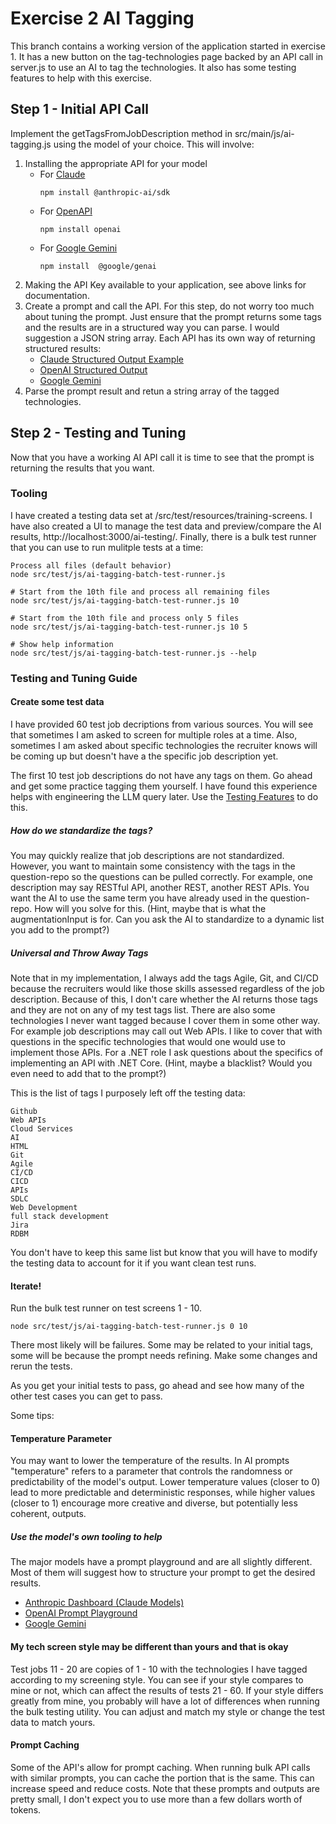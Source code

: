 # Exercise 2 AI Tagging
This branch contains a working version of the application started in exercise 1. It has a new button on the tag-technologies page backed by an API call in server.js to use an AI to tag the technologies. It also has some testing features to help with this exercise.

## Step 1 - Initial API Call
Implement the getTagsFromJobDescription method in src/main/js/ai-tagging.js using the model of your choice.
This will involve:
1. Installing the appropriate API for your model
    - For [Claude](https://docs.anthropic.com/en/docs/initial-setup)
        ```
        npm install @anthropic-ai/sdk
        ```
    - For [OpenAPI](https://platform.openai.com/docs/quickstart?api-mode=chat)
        ```
        npm install openai
        ```
    - For [Google Gemini](https://ai.google.dev/gemini-api/docs#javascript)
        ```
        npm install  @google/genai
        ```
1. Making the API Key available to your application, see above links for documentation.
1. Create a prompt and call the API. For this step, do not worry too much about tuning the prompt. Just ensure that the prompt returns some tags and the results are in a structured way you can parse. I would suggestion a JSON string array. Each API has its own way of returning structured results:
    - [Claude Structured Output Example](https://github.com/anthropics/anthropic-cookbook/blob/main/misc/how_to_enable_json_mode.ipynb)
    - [OpenAI Structured Output](https://platform.openai.com/docs/guides/structured-outputs?api-mode=chat)
    - [Google Gemini](https://ai.google.dev/gemini-api/docs/structured-output?lang=node)
1. Parse the prompt result and retun a string array of the tagged technologies.


## Step 2 - Testing and Tuning
Now that you have a working AI API call it is time to see that the prompt is returning the results that you want.
### Tooling
I have created a testing data set at /src/test/resources/training-screens. I have also created a UI to manage the test data and preview/compare the AI results, http://localhost:3000/ai-testing/. Finally, there is a bulk test runner that you can use to run mulitple tests at a time:
```
Process all files (default behavior)
node src/test/js/ai-tagging-batch-test-runner.js

# Start from the 10th file and process all remaining files
node src/test/js/ai-tagging-batch-test-runner.js 10

# Start from the 10th file and process only 5 files
node src/test/js/ai-tagging-batch-test-runner.js 10 5

# Show help information
node src/test/js/ai-tagging-batch-test-runner.js --help
```
### Testing and Tuning Guide
#### Create some test data
I have provided 60 test job decriptions from various sources. You will see that sometimes I am asked to screen for multiple roles at a time. Also, sometimes I am asked about specific technologies the recruiter knows will be coming up but doesn't have a the specific job description yet.

The first 10 test job descriptions do not have any tags on them. Go ahead and get some practice tagging them yourself. I have found this experience helps with engineering the LLM query later. Use the [Testing Features](http://localhost:3000/ai-testing/index.html) to do this.

##### How do we standardize the tags?
You may quickly realize that job descriptions are not standardized. However, you want to maintain some consistency with the tags in the question-repo so the questions can be pulled correctly. For example, one description may say RESTful API, another REST, another REST APIs. You want the AI to use the same term you have already used in the question-repo. How will you solve for this. (Hint, maybe that is what the augmentationInput is for. Can you ask the AI to standardize to a dynamic list you add to the prompt?)

##### Universal and Throw Away Tags
Note that in my implementation, I always add the tags Agile, Git, and CI/CD because the recruiters would like those skills assessed regardless of the job description. Because of this, I don't care whether the AI returns those tags and they are not on any of my test tags list. There are also some technologies I never want tagged because I cover them in some other way. For example job descriptions may call out Web APIs. I like to cover that with questions in the specific technologies that would one would use to implement those APIs. For a .NET role I ask questions about the specifics of implementing an API with .NET Core. (Hint, maybe a blacklist? Would you even need to add that to the prompt?)

This is the list of tags I purposely left off the testing data:
```
Github
Web APIs
Cloud Services
AI
HTML
Git
Agile
CI/CD
CICD
APIs
SDLC
Web Development
full stack development
Jira
RDBM
```
You don't have to keep this same list but know that you will have to modify the testing data to account for it if you want clean test runs.

#### Iterate!
Run the bulk test runner on test screens 1 - 10.
```
node src/test/js/ai-tagging-batch-test-runner.js 0 10
```

There most likely will be failures. Some may be related to your initial tags, some will be because the prompt needs refining. Make some changes and rerun the tests.

As you get your initial tests to pass, go ahead and see how many of the other test cases you can get to pass.

Some tips:

#### Temperature Parameter
You may want to lower the temperature of the results. In AI prompts "temperature" refers to a parameter that controls the randomness or predictability of the model's output. Lower temperature values (closer to 0) lead to more predictable and deterministic responses, while higher values (closer to 1) encourage more creative and diverse, but potentially less coherent, outputs. 

##### Use the model's own tooling to help
The major models have a prompt playground and are all slightly different. Most of them will suggest how to structure your prompt to get the desired results.
- [Anthropic Dashboard (Claude Models)](https://console.anthropic.com/dashboard)
- [OpenAI Prompt Playground](https://platform.openai.com/playground/prompts)
- [Google Gemini](https://aistudio.google.com/prompts/new_chat)

#### My tech screen style may be different than yours and that is okay
Test jobs 11 - 20 are copies of 1 - 10 with the technologies I have tagged according to my screening style. You can see if your style compares to mine or not, which can affect the results of tests 21 - 60. If your style differs greatly from mine, you probably will have a lot of differences when running the bulk testing utility. You can adjust and match my style or change the test data to match yours.

#### Prompt Caching
Some of the API's allow for prompt caching. When running bulk API calls with similar prompts, you can cache the portion that is the same. This can increase speed and reduce costs. Note that these prompts and outputs are pretty small, I don't expect you to use more than a few dollars worth of tokens.